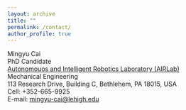 ```yaml
---
layout: archive
title: ""
permalink: /contact/
author_profile: true
---
```



<td align="left"><p>Mingyu Cai <br />
PhD Candidate<br />
<a href="https://wordpress.lehigh.edu/robotics/home/">Autonomouos and Intelligent Robotics Laboratory (AIRLab)</a><br />
Mechanical Engineering <br />
113 Research Drive, Building C, Bethlehem, PA 18015, USA <br />
Cell: +352-665-9925<br />
E-mail: <a href="mailto:mingyu-cai@lehigh.edu">mingyu-cai@lehigh.edu</a><br /></p>
</td>

